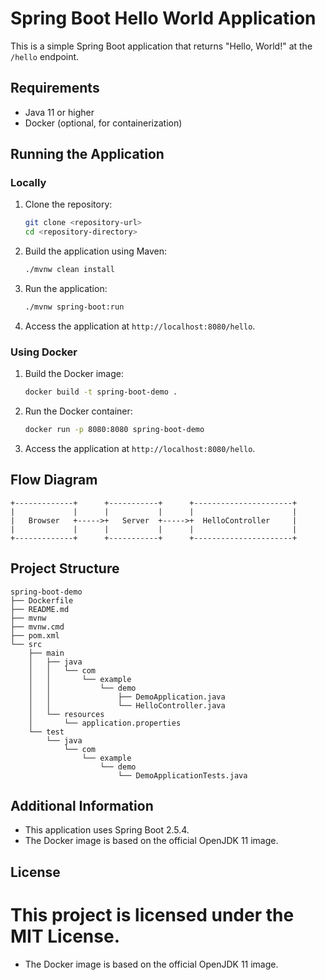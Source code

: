 # Spring Boot Hello World Application

This is a simple Spring Boot application that returns "Hello, World!" at the `/hello` endpoint.

## Requirements

- Java 11 or higher
- Docker (optional, for containerization)

## Running the Application

### Locally

1. Clone the repository:

    ```bash
    git clone <repository-url>
    cd <repository-directory>
    ```

2. Build the application using Maven:

    ```bash
    ./mvnw clean install
    ```

3. Run the application:

    ```bash
    ./mvnw spring-boot:run
    ```

4. Access the application at `http://localhost:8080/hello`.

### Using Docker

1. Build the Docker image:

    ```bash
    docker build -t spring-boot-demo .
    ```

2. Run the Docker container:

    ```bash
    docker run -p 8080:8080 spring-boot-demo
    ```

3. Access the application at `http://localhost:8080/hello`.


## Flow Diagram

```plaintext
+-------------+      +-----------+      +----------------------+
|             |      |           |      |                      |
|   Browser   +----->+   Server  +----->+  HelloController     |
|             |      |           |      |                      |
+-------------+      +-----------+      +----------------------+
```

## Project Structure

```plaintext
spring-boot-demo
├── Dockerfile
├── README.md
├── mvnw
├── mvnw.cmd
├── pom.xml
└── src
    ├── main
    │   ├── java
    │   │   └── com
    │   │       └── example
    │   │           └── demo
    │   │               ├── DemoApplication.java
    │   │               └── HelloController.java
    │   └── resources
    │       └── application.properties
    └── test
        └── java
            └── com
                └── example
                    └── demo
                        └── DemoApplicationTests.java
```

## Additional Information

- This application uses Spring Boot 2.5.4.
- The Docker image is based on the official OpenJDK 11 image.

## License

This project is licensed under the MIT License.
=======
- The Docker image is based on the official OpenJDK 11 image.

